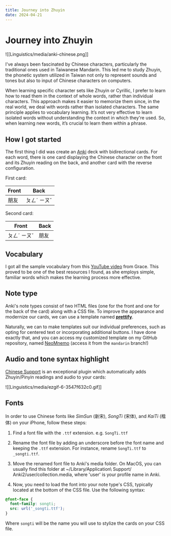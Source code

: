 ```yaml
---
title: Journey into Zhuyin
date: 2024-04-21
---
```


# Journey into Zhuyin

![[Linguistics/media/anki-chinese.png]]

I've always been fascinated by Chinese characters, particularly the traditional ones used in Taiwanese Mandarin. This led me to study Zhuyin, the phonetic system utilized in Taiwan not only to represent sounds and tones but also to input of Chinese characters on computers.

When learning specific character sets like Zhuyin or Cyrillic, I prefer to learn how to read them in the context of whole words, rather than individual characters. This approach makes it easier to memorize them since, in the real world, we deal with words rather than isolated characters. The same principle applies to vocabulary learning. It’s not very effective to learn isolated words without understanding the context in which they're used. So, when learning new words, it’s crucial to learn them within a phrase.

## How I got started
The first thing I did was create an [Anki](https://en.wikipedia.org/wiki/Anki_(software)) deck with bidirectional cards. For each word, there is one card displaying the Chinese character on the front and its Zhuyin reading on the back, and another card with the reverse configuration.

First card:

| Front | Back    |
| ----- | ------- |
| 朋友    | ㄆㄥˊ ㄧㄡˇ |

Second card:

| Front   | Back |
| ------- | ---- |
| ㄆㄥˊ ㄧㄡˇ | 朋友   |
## Vocabulary
I got all the sample vocabulary from this [YouTube video](https://www.youtube.com/watch?v=AKH5IHhbUUA) from Grace. This proved to be one of the best resources I found, as she employs simple, familiar words which makes the learning process more effective.

## Note type
Anki's note types consist of two HTML files (one for the front and one for the back of the card) along with a CSS file. To improve the appearance and modernize our cards, we can use a template named **[prettify](https://github.com/pranavdeshai/anki-prettify)**.

Naturally, we can to make templates suit our individual preferences, such as opting for centered text or incorporating additional buttons. I have done exactly that, and you can access my customized template on my GitHub repository, named [NeoMnemo](https://github.com/riceset/NeoMnemo) (access it from the `mandarin` branch!)

## Audio and tone syntax highlight
[Chinese Support](https://ankiweb.net/shared/info/1752008591) is an exceptional plugin which automatically adds Zhuyin/Pinyin readings and audio to your cards:

![[Linguistics/media/ezgif-6-3547f632c0.gif]]

## Fonts
In order to use Chinese fonts like *SimSun* (新宋), *SongTi* (宋体), and *KaiTi* (楷体) on your iPhone, follow these steps:

1. Find a font file with the `.ttf` extension. e.g. `SongTi.ttf`

2. Rename the font file by adding an underscore before the font name and keeping the `.ttf` extension. For instance, rename `SongTi.ttf` to `_songti.ttf`.

3. Move the renamed font file to Anki's media folder. On MacOS, you can usually find this folder at ~/Library/Application\ Support/
Anki2/user/collection.media, where 'user' is your profile name in Anki.

4. Now, you need to load the font into your note type's CSS, typically located at the bottom of the CSS file. Use the following syntax:

```css
@font-face {
  font-family: songti;
  src: url('_songti.ttf');
}
```

Where `songti` will be the name you will use to stylize the cards on your CSS file.
